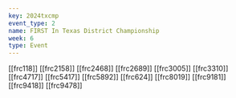 ```yaml
---
key: 2024txcmp
event_type: 2
name: FIRST In Texas District Championship
week: 6
type: Event
---
```

[[frc118]]
[[frc2158]]
[[frc2468]]
[[frc2689]]
[[frc3005]]
[[frc3310]]
[[frc4717]]
[[frc5417]]
[[frc5892]]
[[frc624]]
[[frc8019]]
[[frc9181]]
[[frc9418]]
[[frc9478]]
